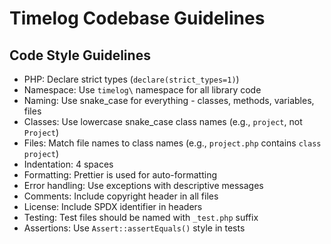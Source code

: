 # Timelog Codebase Guidelines

## Code Style Guidelines
- PHP: Declare strict types (`declare(strict_types=1)`)
- Namespace: Use `timelog\` namespace for all library code
- Naming: Use snake_case for everything - classes, methods, variables, files
- Classes: Use lowercase snake_case class names (e.g., `project`, not `Project`)
- Files: Match file names to class names (e.g., `project.php` contains `class project`)
- Indentation: 4 spaces
- Formatting: Prettier is used for auto-formatting
- Error handling: Use exceptions with descriptive messages
- Comments: Include copyright header in all files
- License: Include SPDX identifier in headers
- Testing: Test files should be named with `_test.php` suffix
- Assertions: Use `Assert::assertEquals()` style in tests
